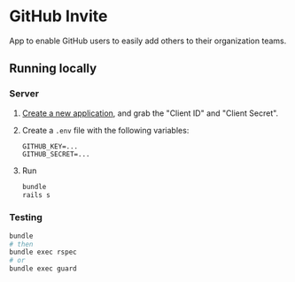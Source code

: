 # GitHub Invite

App to enable GitHub users to easily add others to their organization teams.

## Running locally

### Server

1. [Create a new application](https://github.com/settings/applications/new), and grab the "Client ID" and "Client Secret".
1. Create a `.env` file with the following variables:

    ```
    GITHUB_KEY=...
    GITHUB_SECRET=...
    ```
1. Run

    ```bash
    bundle
    rails s
    ```

### Testing

```bash
bundle
# then
bundle exec rspec
# or
bundle exec guard
```
